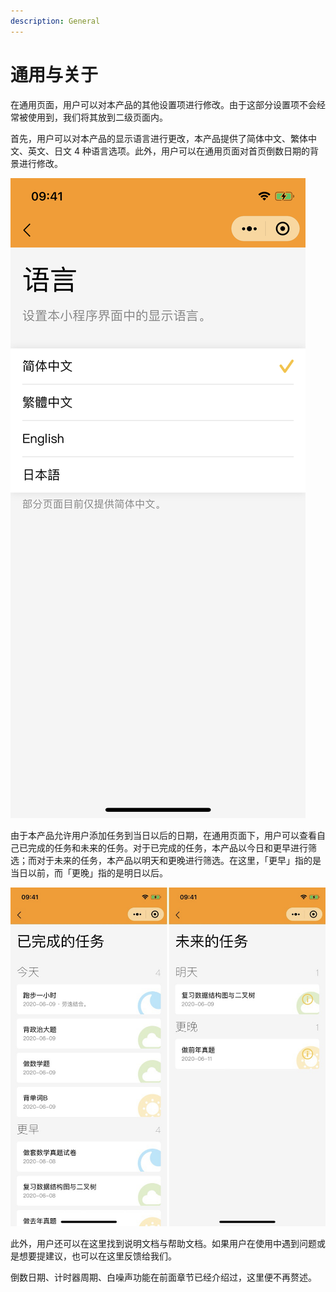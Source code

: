 ```yaml
---
description: General
---
```


# 通用与关于

在通用页面，用户可以对本产品的其他设置项进行修改。由于这部分设置项不会经常被使用到，我们将其放到二级页面内。

首先，用户可以对本产品的显示语言进行更改，本产品提供了简体中文、繁体中文、英文、日文 4 种语言选项。此外，用户可以在通用页面对首页倒数日期的背景进行修改。

![修改语言](<../../.gitbook/assets/image (6).png>)

由于本产品允许用户添加任务到当日以后的日期，在通用页面下，用户可以查看自己已完成的任务和未来的任务。对于已完成的任务，本产品以今日和更早进行筛选；而对于未来的任务，本产品以明天和更晚进行筛选。在这里，「更早」指的是当日以前，而「更晚」指的是明日以后。

![查看已完成的任务和未来的任务](<../../.gitbook/assets/image (10).png>)

此外，用户还可以在这里找到说明文档与帮助文档。如果用户在使用中遇到问题或是想要提建议，也可以在这里反馈给我们。

倒数日期、计时器周期、白噪声功能在前面章节已经介绍过，这里便不再赘述。
